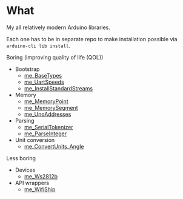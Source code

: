 # What

My all relatively modern Arduino libraries.

Each one has to be in separate repo to make installation possible
via `arduino-cli lib install`.

Boring (improving quality of life (QOL))
  * Bootstrap
    * [me_BaseTypes][me_BaseTypes]
    * [me_UartSpeeds][me_UartSpeeds]
    * [me_InstallStandardStreams][me_InstallStandardStreams]
  * Memory
    * [me_MemoryPoint][me_MemoryPoint]
    * [me_MemorySegment][me_MemorySegment]
    * [me_UnoAddresses][me_UnoAddresses]
  * Parsing
    * [me_SerialTokenizer][me_SerialTokenizer]
    * [me_ParseInteger][me_ParseInteger]
  * Unit conversion
    * [me_ConvertUnits_Angle][me_ConvertUnits_Angle]

Less boring
  * Devices
    * [me_Ws2812b][me_Ws2812b]
  * API wrappers
    * [me_WifiShip][me_WifiShip]

[me_BaseTypes]: https://github.com/martin-eden/Embedded-me_BaseTypes
[me_UartSpeeds]: https://github.com/martin-eden/Embedded-me_UartSpeeds
[me_InstallStandardStreams]: https://github.com/martin-eden/Embedded-me_InstallStandardStreams

[me_MemoryPoint]: https://github.com/martin-eden/Embedded-me_MemoryPoint
[me_MemorySegment]: https://github.com/martin-eden/Embedded-me_MemorySegment
[me_UnoAddresses]: https://github.com/martin-eden/Embedded-me_UnoAddresses

[me_SerialTokenizer]: https://github.com/martin-eden/Embedded-me_SerialTokenizer
[me_ParseInteger]: https://github.com/martin-eden/Embedded-me_ParseInteger

[me_ConvertUnits_Angle]: https://github.com/martin-eden/Embedded-me_ConvertUnits_Angle

[me_Ws2812b]: https://github.com/martin-eden/Embedded-me_Ws2812b
[me_WifiShip]: https://github.com/martin-eden/Embedded-me_WifiShip
